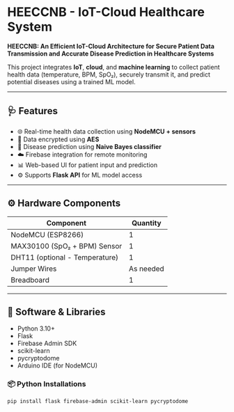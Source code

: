 # HEECCNB - IoT-Cloud Healthcare System

**HEECCNB: An Efficient IoT-Cloud Architecture for Secure Patient Data Transmission and Accurate Disease Prediction in Healthcare Systems**

This project integrates **IoT**, **cloud**, and **machine learning** to collect patient health data (temperature, BPM, SpO₂), securely transmit it, and predict potential diseases using a trained ML model.

---

## 🩺 Features

- 🌐 Real-time health data collection using **NodeMCU + sensors**
- 🔐 Data encrypted using **AES**
- 🧠 Disease prediction using **Naive Bayes classifier**
- ☁️ Firebase integration for remote monitoring
- 📊 Web-based UI for patient input and prediction
- ⚙️ Supports **Flask API** for ML model access

---

## ⚙️ Hardware Components

| Component       | Quantity |
|-----------------|----------|
| NodeMCU (ESP8266) | 1        |
| MAX30100 (SpO₂ + BPM) Sensor | 1 |
| DHT11 (optional - Temperature) | 1 |
| Jumper Wires    | As needed |
| Breadboard      | 1        |

---

## 🧪 Software & Libraries

- Python 3.10+
- Flask
- Firebase Admin SDK
- scikit-learn
- pycryptodome
- Arduino IDE (for NodeMCU)

### 📦 Python Installations
```bash
pip install flask firebase-admin scikit-learn pycryptodome
